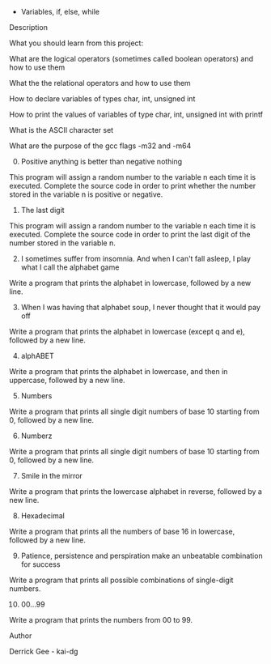  - Variables, if, else, while

Description

What you should learn from this project:



What are the logical operators (sometimes called boolean operators) and how to use them

What the the relational operators and how to use them

How to declare variables of types char, int, unsigned int

How to print the values of variables of type char, int, unsigned int with printf

What is the ASCII character set

What are the purpose of the gcc flags -m32 and -m64

0. Positive anything is better than negative nothing

This program will assign a random number to the variable n each time it is executed. Complete the source code in order to print whether the number stored in the variable n is positive or negative.

1. The last digit

This program will assign a random number to the variable n each time it is executed. Complete the source code in order to print the last digit of the number stored in the variable n.

2. I sometimes suffer from insomnia. And when I can't fall asleep, I play what I call the alphabet game

Write a program that prints the alphabet in lowercase, followed by a new line.

3. When I was having that alphabet soup, I never thought that it would pay off

Write a program that prints the alphabet in lowercase (except q and e), followed by a new line.

4. alphABET

Write a program that prints the alphabet in lowercase, and then in uppercase, followed by a new line.

5. Numbers

Write a program that prints all single digit numbers of base 10 starting from 0, followed by a new line.

6. Numberz

Write a program that prints all single digit numbers of base 10 starting from 0, followed by a new line.

7. Smile in the mirror

Write a program that prints the lowercase alphabet in reverse, followed by a new line.

8. Hexadecimal

Write a program that prints all the numbers of base 16 in lowercase, followed by a new line.

9. Patience, persistence and perspiration make an unbeatable combination for success

Write a program that prints all possible combinations of single-digit numbers.

10. 00...99

Write a program that prints the numbers from 00 to 99.

Author

Derrick Gee - kai-dg
